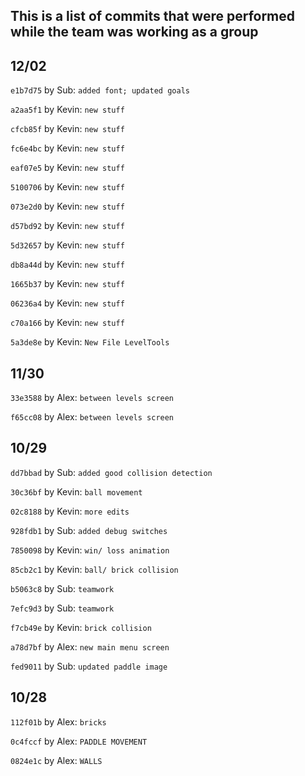 ## This is a list of commits that were performed while the team was working as a group

12/02
-
`e1b7d75` by Sub: `added font; updated goals`

`a2aa5f1` by Kevin: `new stuff`

`cfcb85f` by Kevin: `new stuff`

`fc6e4bc` by Kevin: `new stuff`

`eaf07e5` by Kevin: `new stuff`

`5100706` by Kevin: `new stuff`

`073e2d0` by Kevin: `new stuff`

`d57bd92` by Kevin: `new stuff`

`5d32657` by Kevin: `new stuff`

`db8a44d` by Kevin: `new stuff`

`1665b37` by Kevin: `new stuff`

`06236a4` by Kevin: `new stuff`

`c70a166` by Kevin: `new stuff`

`5a3de8e` by Kevin: `New File LevelTools`

11/30
-
`33e3588` by Alex: `between levels screen`

`f65cc08` by Alex: `between levels screen`

10/29
-
`dd7bbad` by Sub: `added good collision detection`

`30c36bf` by Kevin: `ball movement`

`02c8188` by Kevin: `more edits`

`928fdb1` by Sub: `added debug switches`

`7850098` by Kevin: `win/ loss animation`

`85cb2c1` by Kevin: `ball/ brick collision`

`b5063c8` by Sub: `teamwork`

`7efc9d3` by Sub: `teamwork`

`f7cb49e` by Kevin: `brick collision`

`a78d7bf` by Alex: `new main menu screen`

`fed9011` by Sub: `updated paddle image`

10/28
-
`112f01b` by Alex: `bricks`

`0c4fccf` by Alex: `PADDLE MOVEMENT`

`0824e1c` by Alex: `WALLS`
